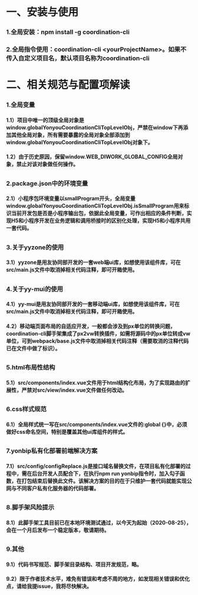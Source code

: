 # 一、安装与使用
### 1.全局安装：npm install -g coordination-cli
### 2.全局指令使用：coordination-cli \<yourProjectName\>。如果不传入自定义项目名，默认项目名称为coordination-cli
#
# 二、相关规范与配置项解读
### 1.全局变量
#### 1.1）项目中唯一的顶级全局对象是window.globalYonyouCoordinationCliTopLevelObj，严禁在window下再添加其他全局对象，所有需要暴露的全局对象全部添加到window.globalYonyouCoordinationCliTopLevelObj对象下。
#### 1.2）由于历史原因，保留window.WEB_DIWORK_GLOBAL_CONFIG全局对象，禁止对该对象做任何操作。
##
### 2.package.json中的环境变量
#### 2.1）小程序包环境变量以smallProgram开头，全局变量window.globalYonyouCoordinationCliTopLevelObj.isSmallProgram用来标识当前开发包是否是小程序输出包，依据此全局变量，可作出相应的条件判断，实现H5和小程序开发在业务逻辑和调用桥接时的区别化处理，实现H5和小程序共用一套代码。
##
### 3.关于yyzone的使用
#### 3.1）yyzone是用友协同部开发的一套web端ui库，如想使用该组件库，可在src/main.js文件中取消掉相关代码注释，即可开箱使用。
##
### 4.关于yy-mui的使用
#### 4.1）yy-mui是用友协同部开发的一套移动端ui库，如想使用该组件库，可在src/main.js文件中取消掉相关代码注释，即可开箱使用。
#### 4.2）移动端页面布局的自适应开发，一般都会涉及到px单位的转换问题，coordination-cli脚手架集成了px2vw转换插件，如需将源码中的px单位转成vw单位，可到webpack/base.js文件中取消掉相关代码注释（需要取消的注释代码已在文件中做了标识）。
##
### 5.html布局性结构
#### 5.1）src/components/index.vue文件用于html结构化布局，为了实现路由的扩展性，严禁对src/view/index.vue文件做任何改动。
##
### 6.css样式规范
#### 6.1）全局样式统一写在src/components/index.vue文件的:global {}中，必须做好css命名空间，特别是覆盖其他ui库组件的样式。
##
### 7.yonbip私有化部署前端解决方案
#### 7.1）src/config/configReplace.js是接口域名替换文件，在项目私有化部署的过程中，需在后台开发人员配合下，在执行npm run yonbip指令时，加入勾子函数，在打包结束后替换此文件。该解决方案的目的在于只维护一套代码就能实现公网与不同客户私有化服务器的代码部署。
##
### 8.脚手架风险提示
#### 8.1）此脚手架工具目前已在本地环境测试通过，以今天为起始（2020-08-25），会在一个月后发布一个稳定版本，敬请期待。
##
### 9.其他
#### 9.1）代码书写规范、脚手架目录结构、项目开发规范，略。
#### 9.2）限于作者技术水平，难免有错误和考虑不周的地方，如发现相关错误和优化点，请给我提issue，我将尽快解决。
